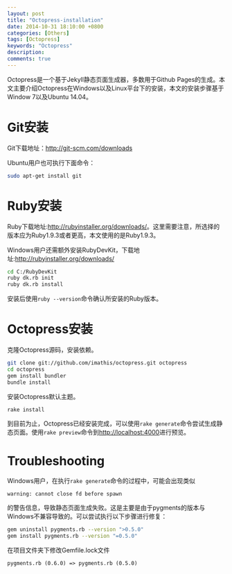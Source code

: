 ```yaml
---
layout: post
title: "Octopress-installation"
date: 2014-10-31 18:10:00 +0800
categories: [Others]
tags: [Octopress]
keywords: "Octopress"
description: 
comments: true
---
```


Octopress是一个基于Jekyll静态页面生成器，多数用于Github Pages的生成。本文主要介绍Octopress在Windows以及Linux平台下的安装，本文的安装步骤基于Window 7以及Ubuntu 14.04。

# Git安装

Git下载地址：<http://git-scm.com/downloads>

Ubuntu用户也可执行下面命令：

``` bash
sudo apt-get install git
```

# Ruby安装

Ruby下载地址:<http://rubyinstaller.org/downloads/>。这里需要注意，所选择的版本应为Ruby1.9.3或者更高，本文使用的是Ruby1.9.3。

Windows用户还需额外安装RubyDevKit，下载地址:<http://rubyinstaller.org/downloads/>

``` bash
cd C:/RubyDevKit
ruby dk.rb init
ruby dk.rb install
```

安装后使用```ruby --version```命令确认所安装的Ruby版本。

# Octopress安装 
克隆Octopress源码，安装依赖。

``` bash
git clone git://github.com/imathis/octopress.git octopress
cd octopress
gem install bundler
bundle install
```

安装Octopress默认主题。

``` bash
rake install
```

到目前为止，Octopress已经安装完成，可以使用```rake generate```命令尝试生成静态页面。使用```rake preview```命令到<http://localhost:4000>进行预览。

# Troubleshooting

Windows用户，在执行```rake generate```命令的过程中，可能会出现类似

```
warning: cannot close fd before spawn
```

的警告信息，导致静态页面生成失败。这是主要是由于pygments的版本与Windows不兼容导致的。可以尝试执行以下步骤进行修复：

``` bash
gem uninstall pygments.rb --version ">0.5.0"
gem install pygments.rb --version "=0.5.0"
```
在项目文件夹下修改Gemfile.lock文件

```
pygments.rb (0.6.0) => pygments.rb (0.5.0)
```

